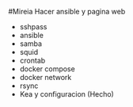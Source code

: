#Mireia
Hacer ansible y pagina web 
- sshpass
- ansible
- samba
- squid
- crontab
- docker compose
- docker network
- rsync
- Kea y configuracion (Hecho) 
